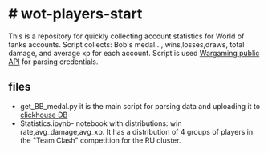 # # wot-players-start
This is a repository for quickly collecting account statistics for World of tanks accounts.
Script collects: Bob's medal..., wins,losses,draws, total damage, and average xp for each account.
Script is used [Wargaming public API](https://developers.wargaming.net/reference/) for parsing credentials.
## files
- get_BB_medal.py it is the main script for parsing data and uploading it to [clickhouse DB](http://yandex.ru/dev/clickhouse/)
- Statistics.ipynb- notebook with distributions:
  win rate,avg_damage,avg_xp. It has a distribution of 4 groups of players in the "Team Clash" competition for the RU cluster.
